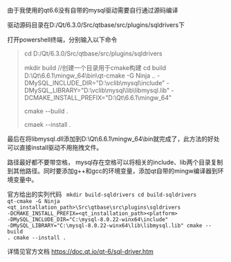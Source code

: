 由于我使用的qt6.6没有自带的mysql驱动需要自行通过源码编译

驱动源码目录在D:/Qt/6.3.0/Src/qtbase/src/plugins/sqldrivers下

打开powershell终端，分别输入以下命令
> cd D:/Qt/6.3.0/Src/qtbase/src/plugins/sqldrivers
>
> mkdir build   //创建一个目录用于cmake构建
> cd build
> D:\Qt\6.6.1\mingw_64\bin\qt-cmake -G Ninja .. -DMySQL_INCLUDE_DIR="D:\vclib\mysql\include" -DMySQL_LIBRARY="D:\vclib\mysql\lib\libmysql.lib" 
-DCMAKE_INSTALL_PREFIX="D:\Qt\6.6.1\mingw_64"
>
> cmake --build .
> 
> cmaek --install .
> 
> 
最后在将libmysql.dll添加到D:\Qt\6.6.1\mingw_64\bin就完成了，此方法的好处可以直接install驱动不用拖拽文件。 

路径最好都不要带空格， mysql存在空格可以将相关的include、lib两个目录复制到其他路径。同时要添加g++和gcc的环境变量，添加qt自带的mingw编译器到环境变量中。



官方给出的实列代码
<code>
mkdir build-sqldrivers
cd build-sqldrivers
qt-cmake -G Ninja <qt_installation_path>\Src\qtbase\src\plugins\sqldrivers -DCMAKE_INSTALL_PREFIX=<qt_installation_path>\<platform> -DMySQL_INCLUDE_DIR="C:\mysql-8.0.22-winx64\include" -DMySQL_LIBRARY="C:\mysql-8.0.22-winx64\lib\libmysql.lib"
cmake --build .
cmake --install .
</code>

详情见官方文档 https://doc.qt.io/qt-6/sql-driver.htm

